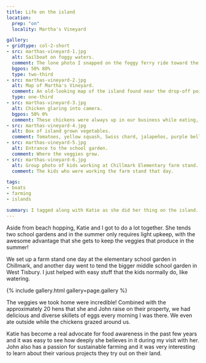 ```yaml
---
title: Life on the island
location:
  prep: "on"
  locality: Martha's Vineyard

gallery:
- gridtype: col-2-short
- src: marthas-vineyard-1.jpg
  alt: Sailboat on foggy waters.
  comment: The lone photo I snapped on the foggy ferry ride toward the island. Nailed it.
  bgpos: 50% 80%
  type: two-third
- src: marthas-vineyard-2.jpg
  alt: Map of Martha's Vineyard.
  comment: An old-looking map of the island found near the drop-off point for the ferry.
  type: one-third
- src: marthas-vineyard-3.jpg
  alt: Chicken glaring into camera.
  bgpos: 50% 0%
  comment: These chickens were always up in our business while eating, but Katie's loyal dog Babs would keep them at bay for us.
- src: marthas-vineyard-4.jpg
  alt: Box of island grown vegetables.
  comment: Tomatoes, yellow squash, Swiss chard, jalapeños, purple bell pepper, beets, potatoes, basil, scallions, and one huge cucumber named Compost Carl because he got too big.
- src: marthas-vineyard-5.jpg
  alt: Entrance to the school garden.
  comment: Where the veggies grow.
- src: marthas-vineyard-6.jpg
  alt: Group photo of kids working at Chillmark Elementary farm stand.
  comment: The kids who were working the farm stand that day.

tags:
- boats
- farming
- islands

summary: I tagged along with Katie as she did her thing on the island.
---
```


Aside from beach hopping, Katie and I got to do a lot together. She tends two school gardens and in the summer only requires light upkeep, with the awesome advantage that she gets to keep the veggies that produce in the summer!

We set up a farm stand one day at the elementary school garden in Chillmark, and another day went to tend the bigger middle school garden in West Tisbury. I just helped with easy stuff that the kids normally do, like watering.

{% include gallery.html gallery=page.gallery %}

The veggies we took home were incredible! Combined with the approximately 20 hens that she and John raise on their property, we had delicious and diverse skillets of eggs every morning I was there. We even ate outside while the chickens grazed around us. 

Katie has become a real advocate for food awareness in the past few years and it was easy to see how deeply she believes in it during my visit with her. John also has a passion for sustainable farming and it was very interesting to learn about their various projects they try out on their land.
